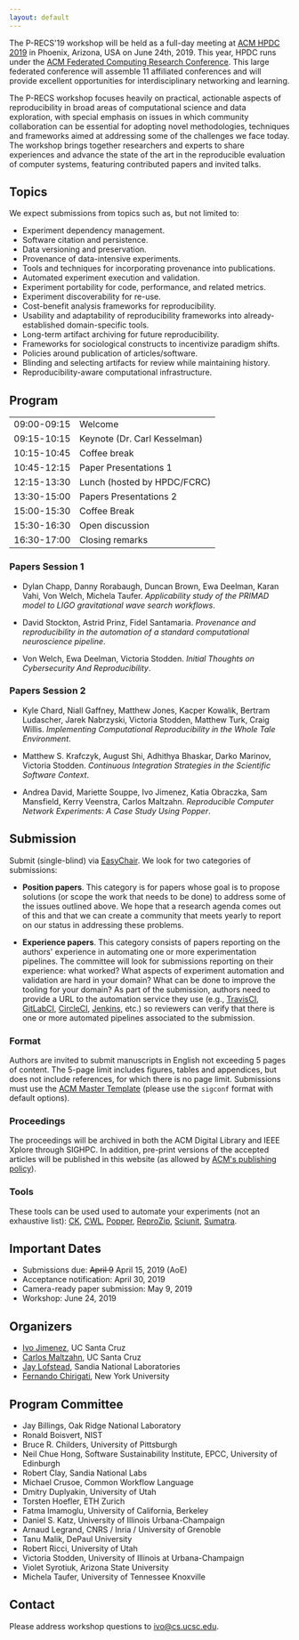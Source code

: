 ```yaml
---
layout: default
---
```


The P-RECS'19 workshop will be held as a full-day meeting at [ACM HPDC 
2019](http://hpdc.org/2019/) in Phoenix, Arizona, USA on June 24th, 2019. This year, HPDC runs under the [ACM Federated Computing Research Conference](https://fcrc.acm.org/). This large federated 
conference will assemble 11 affiliated conferences and will provide 
excellent opportunities for interdisciplinary networking and learning.

The P-RECS workshop focuses heavily on practical, actionable aspects of 
reproducibility in broad areas of computational science and data 
exploration, with special emphasis on issues in which community 
collaboration can be essential for adopting novel methodologies, 
techniques and frameworks aimed at addressing some of the challenges 
we face today. The workshop brings together researchers and experts to 
share experiences and advance the state of the art in the reproducible 
evaluation of computer systems, featuring contributed papers and 
invited talks.

## Topics

We expect submissions from topics such as, but not limited to:

  * Experiment dependency management.
  * Software citation and persistence.
  * Data versioning and preservation.
  * Provenance of data-intensive experiments.
  * Tools and techniques for incorporating provenance into publications.
  * Automated experiment execution and validation.
  * Experiment portability for code, performance, and related metrics.
  * Experiment discoverability for re-use.
  * Cost-benefit analysis frameworks for reproducibility.
  * Usability and adaptability of reproducibility frameworks into already-established domain-specific tools.
  * Long-term artifact archiving for future reproducibility.
  * Frameworks for sociological constructs to incentivize paradigm shifts.
  * Policies around publication of articles/software.
  * Blinding and selecting artifacts for review while maintaining history.
  * Reproducibility-aware computational infrastructure.

## Program

|             |                              |
|-------------|------------------------------|
| 09:00-09:15 | Welcome                      |
| 09:15-10:15 | Keynote (Dr. Carl Kesselman) |
| 10:15-10:45 | Coffee break                 |
| 10:45-12:15 | Paper Presentations 1        |
| 12:15-13:30 | Lunch (hosted by HPDC/FCRC)  |
| 13:30-15:00 | Papers Presentations 2       |
| 15:00-15:30 | Coffee Break                 |
| 15:30-16:30 | Open discussion              |
| 16:30-17:00 | Closing remarks              |

### Papers Session 1

  * Dylan Chapp, Danny Rorabaugh, Duncan Brown, Ewa Deelman, Karan 
    Vahi, Von Welch, Michela Taufer. _Applicability study of the 
    PRIMAD model to LIGO gravitational wave search workflows_.

  * David Stockton, Astrid Prinz, Fidel Santamaria. _Provenance and 
    reproducibility in the automation of a standard computational 
    neuroscience pipeline_.

  * Von Welch, Ewa Deelman, Victoria Stodden. _Initial Thoughts on 
    Cybersecurity And Reproducibility_.

### Papers Session 2

  * Kyle Chard, Niall Gaffney, Matthew Jones, Kacper Kowalik, Bertram 
    Ludascher, Jarek Nabrzyski, Victoria Stodden, Matthew Turk, Craig 
    Willis. _Implementing Computational Reproducibility in the Whole 
    Tale Environment_.

  * Matthew S. Krafczyk, August Shi, Adhithya Bhaskar, Darko Marinov, 
    Victoria Stodden. _Continuous Integration Strategies in the 
    Scientific Software Context_.


  * Andrea David, Mariette Souppe, Ivo Jimenez, Katia Obraczka, Sam 
    Mansfield, Kerry Veenstra, Carlos Maltzahn. _Reproducible Computer 
    Network Experiments: A Case Study Using Popper_.

<!--
### Keynote Address

**Title**: Putting the Science into Data Science

#### Abstract

Something


#### Bio

Something

-->

## Submission

Submit (single-blind) via 
[EasyChair](https://easychair.org/conferences/?conf=precs19). We look 
for two categories of submissions:

  * **Position papers**. This category is for papers whose goal is to 
    propose solutions (or scope the work that needs to be done) to 
    address some of the issues outlined above. We hope that a research 
    agenda comes out of this and that we can create a community that 
    meets yearly to report on our status in addressing these problems.

  * **Experience papers**. This category consists of papers reporting 
    on the authors' experience in automating one or more 
    experimentation pipelines. The committee will look for submissions 
    reporting on their experience: what worked? What aspects of 
    experiment automation and validation are hard in your domain? What 
    can be done to improve the tooling for your domain? As part of the 
    submission, authors need to provide a URL to the automation 
    service they use (e.g., [TravisCI](https://travis-ci.org), 
    [GitLabCI](https://about.gitlab.com/gitlab-ci/), 
    [CircleCI](https://circleci.com), 
    [Jenkins](https://jenkins-ci.org), etc.) so reviewers can verify 
    that there is one or more automated pipelines associated to the 
    submission.

### Format

Authors are invited to submit manuscripts in English not exceeding 5 
pages of content. The 5-page limit includes figures, tables and 
appendices, but does not include references, for which there is no 
page limit. Submissions must use the [ACM Master 
Template](https://www.acm.org/publications/proceedings-template) 
(please use the `sigconf` format with default options).

### Proceedings

The proceedings will be archived in both the ACM Digital Library and 
IEEE Xplore through SIGHPC. In addition, pre-print versions of the 
accepted articles will be published in this website (as allowed by 
[ACM's publishing 
policy](https://www.acm.org/publications/policies/simultaneous-submissions)).

### Tools

These tools can be used used to automate your experiments (not an 
exhaustive list): [CK](http://ctuning.org), [CWL](http://commonwl.org), 
[Popper](https://github.com/systemslab/popper), 
[ReproZip](http://reprozip.org), [Sciunit](http://sciunit.run), 
[Sumatra](https://github.com/open-research/sumatra).

## Important Dates

  * Submissions due: ~~April 9~~ April 15, 2019 (AoE)
  * Acceptance notification: April 30, 2019
  * Camera-ready paper submission: May 9, 2019
  * Workshop: June 24, 2019

## Organizers

  * [Ivo Jimenez](http://ivotron.me), UC Santa Cruz
  * [Carlos Maltzahn](https://users.soe.ucsc.edu/~carlosm/), UC Santa 
    Cruz
  * [Jay Lofstead](http://www.lofstead.org), Sandia National 
    Laboratories
  * [Fernando Chirigati](http://fchirigati.com/), New York University

## Program Committee

  * Jay Billings, Oak Ridge National Laboratory
  * Ronald Boisvert, NIST
  * Bruce R. Childers, University of Pittsburgh
  * Neil Chue Hong, Software Sustainability Institute, EPCC, University of Edinburgh
  * Robert Clay, Sandia National Labs
  * Michael Crusoe, Common Workflow Language
  * Dmitry Duplyakin, University of Utah
  * Torsten Hoefler, ETH Zurich
  * Fatma Imamoglu, University of California, Berkeley
  * Daniel S. Katz, University of Illinois Urbana-Champaign
  * Arnaud Legrand, CNRS / Inria / University of Grenoble
  * Tanu Malik, DePaul University
  * Robert Ricci, University of Utah
  * Victoria Stodden, University of Illinois at Urbana-Champaign
  * Violet Syrotiuk, Arizona State University
  * Michela Taufer, University of Tennessee Knoxville


## Contact

Please address workshop questions to <ivo@cs.ucsc.edu>.
